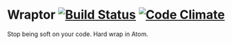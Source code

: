# Wraptor [![Build Status](https://travis-ci.org/redbassett/wraptor.svg?branch=master)](https://travis-ci.org/redbassett/wraptor) [![Code Climate](https://codeclimate.com/github/redbassett/wraptor/badges/gpa.svg)](https://codeclimate.com/github/redbassett/wraptor)

Stop being soft on your code. Hard wrap in Atom.
